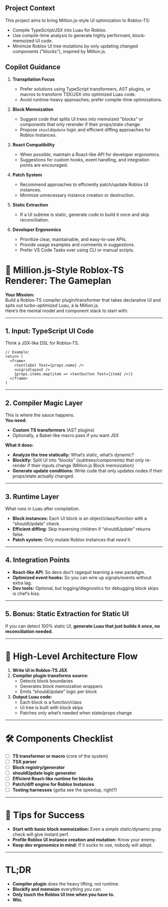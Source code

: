 ## Project Context
This project aims to bring Million.js-style UI optimization to Roblox-TS:
- Compile TypeScript/JSX into Luau for Roblox.
- Use compile-time analysis to generate highly performant, block-memoized UI code.
- Minimize Roblox UI tree mutations by only updating changed components ("blocks"), inspired by Million.js.

## Copilot Guidance

1. **Transpilation Focus**  
   - Prefer solutions using TypeScript transformers, AST plugins, or macros to transform TSX/JSX into optimized Luau code.
   - Avoid runtime-heavy approaches; prefer compile-time optimizations.

2. **Block Memoization**  
   - Suggest code that splits UI trees into memoized "blocks" or components that only rerender if their props/state change.
   - Propose `shouldUpdate` logic and efficient diffing approaches for Roblox Instances.

3. **Roact Compatibility**  
   - When possible, maintain a Roact-like API for developer ergonomics.
   - Suggestions for custom hooks, event handling, and integration points are encouraged.

4. **Patch System**  
   - Recommend approaches to efficiently patch/update Roblox UI instances.
   - Minimize unnecessary instance creation or destruction.

5. **Static Extraction**  
   - If a UI subtree is static, generate code to build it once and skip reconciliation.

6. **Developer Ergonomics**  
   - Prioritize clear, maintainable, and easy-to-use APIs.
   - Provide usage examples and comments in suggestions.
   - Prefer VS Code Tasks over using CLI or manual scripts.

# 🚀 Million.js-Style Roblox-TS Renderer: The Gameplan

**Your Mission:**  
Build a Roblox-TS compiler plugin/transformer that takes declarative UI and spits out *turbo-optimized* Luau, à la Million.js.  
Here’s the mental model and component stack to start with:

---

## 1. **Input: TypeScript UI Code**
Think a JSX-like DSL for Roblox-TS.

```tsx
// Example: 
return (
  <frame>
    <textlabel Text={props.name} />
    <uigridlayout />
    {props.items.map(item => <textbutton Text={item} />)}
  </frame>
)
```

---

## 2. **Compiler Magic Layer**
This is where the sauce happens.  
**You need:**  
- **Custom TS transformers** (AST plugins)
- Optionally, a Babel-like macro pass if you want JSX

**What it does:**
- **Analyze the tree statically:** What’s static, what’s dynamic?
- **Blockify:** Split UI into “blocks” (subtrees/components) that only re-render if their inputs change (Million.js Block memoization)
- **Generate update conditions:** Write code that only updates nodes if their props/state actually changed.

---

## 3. **Runtime Layer**
What runs in Luau after compilation.

- **Block instances:** Each UI block is an object/class/function with a “shouldUpdate” check.
- **Efficient diffing:** Skip traversing children if “shouldUpdate” returns false.
- **Patch system:** Only mutate Roblox Instances that *need* it.

---

## 4. **Integration Points**
- **React-like API**: So devs don’t ragequit learning a new paradigm.
- **Optimized event hooks:** So you can wire up signals/events without extra lag.
- **Dev tools:** Optional, but logging/diagnostics for debugging block skips is chef’s kiss.

---

## 5. **Bonus: Static Extraction for Static UI**
If you can detect 100% static UI, **generate Luau that just builds it once, no reconciliation needed.**

---

# 🧩 **High-Level Architecture Flow**

1. **Write UI in Roblox-TS JSX**
2. **Compiler plugin transforms source:**
   - Detects block boundaries
   - Generates block memoization wrappers
   - Emits “shouldUpdate” logic per block
3. **Output Luau code:**
   - Each block is a function/class
   - UI tree is built with block skips
   - Patches only what’s needed when state/props change

---

# 🛠️ **Components Checklist**

- [ ] **TS transformer or macro** (core of the system)
- [ ] **TSX parser**
- [ ] **Block registry/generator**
- [ ] **shouldUpdate logic generator**
- [ ] **Efficient React-like runtime for blocks**
- [ ] **Patch/diff engine for Roblox Instances**
- [ ] **Testing harnesses** (gotta see the speedup, right?)

---

# 🧠 **Tips for Success**

- **Start with basic block memoization:** Even a simple static/dynamic prop check will give instant perf.
- **Profile Roblox UI instance creation and mutation:** Know your enemy.
- **Keep dev ergonomics in mind:** If it sucks to use, nobody will adopt.

---

# TL;DR
- **Compiler plugin** does the heavy lifting, not runtime.
- **Blockify and memoize** everything you can.
- **Only touch the Roblox UI tree when you have to.**
- **Win.**